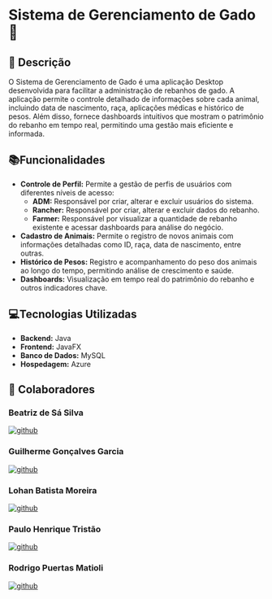 # Sistema de Gerenciamento de Gado  :cow2:

## 📝 Descrição

O Sistema de Gerenciamento de Gado é uma aplicação Desktop desenvolvida para facilitar a administração de rebanhos de gado. A aplicação permite o controle detalhado de informações sobre cada animal, incluindo data de nascimento, raça, aplicações médicas e histórico de pesos. Além disso, fornece dashboards intuitivos que mostram o patrimônio do rebanho em tempo real, permitindo uma gestão mais eficiente e informada.

##  📚Funcionalidades

-   **Controle de Perfil:** Permite a gestão de perfis de usuários com diferentes níveis de acesso:
    -   **ADM:** Responsável por criar, alterar e excluir usuários do sistema.
    -   **Rancher:** Responsável por criar, alterar e excluir dados do rebanho.
    -   **Farmer:** Responsável por visualizar a quantidade de rebanho existente e acessar dashboards para análise do negócio.
-   **Cadastro de Animais:** Permite o registro de novos animais com informações detalhadas como ID, raça, data de nascimento, entre outras.
-  **Histórico de Pesos:** Registro e acompanhamento do peso dos animais ao longo do tempo, permitindo análise de crescimento e saúde.
- **Dashboards:** Visualização em tempo real do patrimônio do rebanho e outros indicadores chave.


## 💻Tecnologias Utilizadas

-   **Backend:** Java
-   **Frontend:** JavaFX
-   **Banco de Dados:** MySQL
-   **Hospedagem:** Azure

## 🤝 Colaboradores

### Beatriz de Sá Silva
[![github](https://camo.githubusercontent.com/e8608a6316b9d88ea49559b15837c90b1c14fb172ca6743b50150cd54f208e26/68747470733a2f2f696d672e736869656c64732e696f2f62616467652f4769744875622d3130303030303f7374796c653d666f722d7468652d6261646765266c6f676f3d676974687562266c6f676f436f6c6f723d7768697465)](https://github.com/BlackFox2812)

### Guilherme Gonçalves Garcia
[![github](https://camo.githubusercontent.com/e8608a6316b9d88ea49559b15837c90b1c14fb172ca6743b50150cd54f208e26/68747470733a2f2f696d672e736869656c64732e696f2f62616467652f4769744875622d3130303030303f7374796c653d666f722d7468652d6261646765266c6f676f3d676974687562266c6f676f436f6c6f723d7768697465)](https://github.com/guigarciag)

### Lohan Batista Moreira
[![github](https://camo.githubusercontent.com/e8608a6316b9d88ea49559b15837c90b1c14fb172ca6743b50150cd54f208e26/68747470733a2f2f696d672e736869656c64732e696f2f62616467652f4769744875622d3130303030303f7374796c653d666f722d7468652d6261646765266c6f676f3d676974687562266c6f676f436f6c6f723d7768697465)](https://github.com/Lohan1303)

### Paulo Henrique Tristão
[![github](https://camo.githubusercontent.com/e8608a6316b9d88ea49559b15837c90b1c14fb172ca6743b50150cd54f208e26/68747470733a2f2f696d672e736869656c64732e696f2f62616467652f4769744875622d3130303030303f7374796c653d666f722d7468652d6261646765266c6f676f3d676974687562266c6f676f436f6c6f723d7768697465)](https://github.com/PauloTristao)

### Rodrigo Puertas Matioli
[![github](https://camo.githubusercontent.com/e8608a6316b9d88ea49559b15837c90b1c14fb172ca6743b50150cd54f208e26/68747470733a2f2f696d672e736869656c64732e696f2f62616467652f4769744875622d3130303030303f7374796c653d666f722d7468652d6261646765266c6f676f3d676974687562266c6f676f436f6c6f723d7768697465)](https://github.com/RodrigoPuertas)

